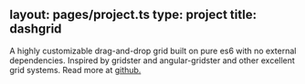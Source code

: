 layout: pages/project.ts
type: project
title: dashgrid
---

A highly customizable drag-and-drop grid built on pure es6 with no external dependencies. Inspired by gridster and angular-gridster and other excellent grid systems. Read more at [github.](https://github.com/alajmo/dashgrid)

